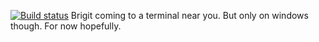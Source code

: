 [![Build status](https://ci.appveyor.com/api/projects/status/mdq7k297ms47t79c/branch/master?svg=true)](https://ci.appveyor.com/project/ErikBZ/brigit-cli/branch/master)
Brigit coming to a terminal near you. But only on windows though.
For now hopefully.